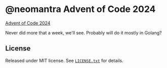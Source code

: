 # @neomantra Advent of Code 2024

[Advent of Code 2024](https://adventofcode.com/2024)

Never did more that a week, we'll see.  Probably will do it mostly in Golang?

## License

Released under MIT license.  See [`LICENSE.txt`](./LICENSE.txt) for details.
